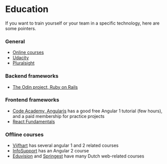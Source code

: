 # Education

If you want to train yourself or your team in a specific technology, here are some pointers.

### General

* [Online courses](https://www.coursetalk.com/search?q=angularjs)
* [Udacity](https://www.udacity.com/courses/all?_ga=1.113548359.1910995550.1478810594)
* [Pluralsight](https://www.pluralsight.com/browse)

### Backend frameworks

* [The Odin project, Ruby on Rails](http://www.theodinproject.com/courses?ref=home)

### Frontend frameworks

* [Code Academy, Angularjs](https://www.codecademy.com/learn/learn-angularjs) has a good free Angular 1 tutorial (few hours), and a paid membership for practice projects
* [React Fundamentals](http://courses.reactjsprogram.com/courses/reactjsfundamentals)

### Offline courses

* [Vijfhart](http://www.vijfhart.nl/oracle-web/opleidingen/oracle-web-cursus-pagina/training-id/4594/single-page-applications-with-angular2.htm) has several angular 1 and 2 related courses
* [InfoSupport](http://training.infosupport.com/trainingen/building-professional-single-page-applications-with-angular-2) has an Angular 2 course
* [Eduvision](https://www.eduvision.nl/course/angularjs) and [Springest](https://www.springest.nl/zoeken/angularjs) have many Dutch web-related courses
